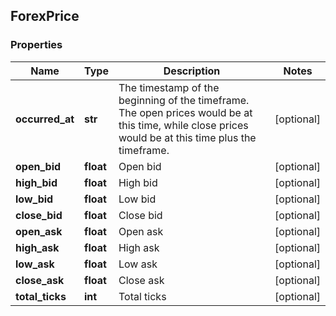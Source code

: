 ## ForexPrice

### Properties
Name | Type | Description | Notes
------------ | ------------- | ------------- | -------------
**occurred_at** | **str** | The timestamp of the beginning of the timeframe. The open prices would be at this time, while close prices would be at this time plus the timeframe. | [optional] 
**open_bid** | **float** | Open bid | [optional] 
**high_bid** | **float** | High bid | [optional] 
**low_bid** | **float** | Low bid | [optional] 
**close_bid** | **float** | Close bid | [optional] 
**open_ask** | **float** | Open ask | [optional] 
**high_ask** | **float** | High ask | [optional] 
**low_ask** | **float** | Low ask | [optional] 
**close_ask** | **float** | Close ask | [optional] 
**total_ticks** | **int** | Total ticks | [optional] 



